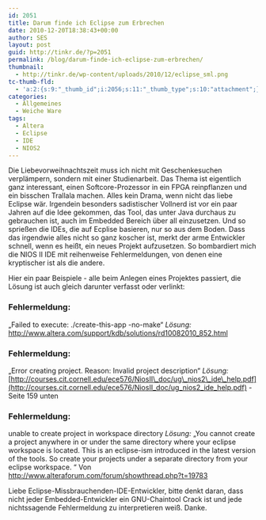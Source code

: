 ```yaml
---
id: 2051
title: Darum finde ich Eclipse zum Erbrechen
date: 2010-12-20T18:38:43+00:00
author: SES
layout: post
guid: http://tinkr.de/?p=2051
permalink: /blog/darum-finde-ich-eclipse-zum-erbrechen/
thumbnail:
  - http://tinkr.de/wp-content/uploads/2010/12/eclipse_sml.png
tc-thumb-fld:
  - 'a:2:{s:9:"_thumb_id";i:2056;s:11:"_thumb_type";s:10:"attachment";}'
categories:
  - Allgemeines
  - Weiche Ware
tags:
  - Altera
  - Eclipse
  - IDE
  - NIOS2
---
```

Die Liebevorweihnachtszeit muss ich nicht mit Geschenkesuchen verplämpern, sondern mit einer Studienarbeit. Das Thema ist eigentlich ganz interessant, einen Softcore-Prozessor in ein FPGA reinpflanzen und ein bisschen Trallala machen. Alles kein Drama, wenn nicht das liebe Eclipse wär. Irgendein besonders sadistischer Vollnerd ist vor ein paar Jahren auf die Idee gekommen, das Tool, das unter Java durchaus zu gebrauchen ist, auch im Embedded Bereich über all einzusetzen. Und so sprießen die IDEs, die auf Ecplise basieren, nur so aus dem Boden.
Dass das irgendwie alles nicht so ganz koscher ist, merkt der arme Entwickler schnell, wenn es heißt, ein neues Projekt aufzusetzen. So bombardiert mich die NIOS II IDE mit reihenweise Fehlermeldungen, von denen eine kryptischer ist als die andere.

Hier ein paar Beispiele - alle beim Anlegen eines Projektes passiert, die Lösung ist auch gleich darunter verfasst oder verlinkt:

### Fehlermeldung:

&#8222;Failed to execute: ./create-this-app -no-make&#8220;
_Lösung:_
<http://www.altera.com/support/kdb/solutions/rd10082010_852.html>

### Fehlermeldung:

&#8222;Error creating project. Reason: Invalid project description&#8220;
_Lösung:_
[http://courses.cit.cornell.edu/ece576/NiosII\_doc/ug\_nios2\_ide\_help.pdf](http://courses.cit.cornell.edu/ece576/NiosII_doc/ug_nios2_ide_help.pdf) - Seite 159 unten

### Fehlermeldung:

unable to create project in workspace directory
_Lösung:_
&#8222;You cannot create a project anywhere in or under the same directory where your eclipse workspace is located. This is an eclipse-ism introduced in the latest version of the tools. So create your projects under a separate directory from your eclipse workspace. &#8220; Von <http://www.alteraforum.com/forum/showthread.php?t=19783>

Liebe Eclipse-Missbrauchenden-IDE-Entwickler, bitte denkt daran, dass nicht jeder Embedded-Entwickler ein GNU-Chaintool Crack ist und jede nichtssagende Fehlermeldung zu interpretieren weiß. Danke.
